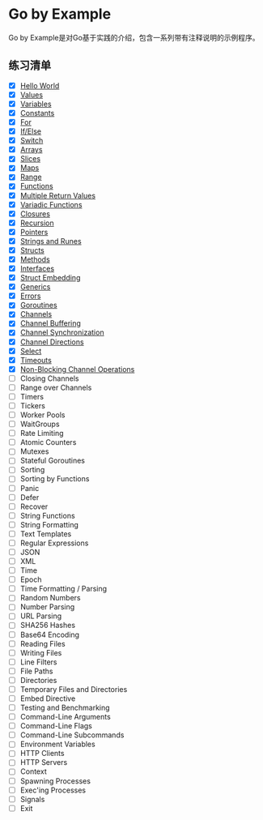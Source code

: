 # Go by Example

Go by Example是对Go基于实践的介绍，包含一系列带有注释说明的示例程序。

## 练习清单
- [x] [Hello World](./hello_world.go)
- [x] [Values](./values.go)
- [x] [Variables](./variables.go)
- [x] [Constants](./constant.go)
- [x] [For](./for.go)
- [x] [If/Else](./if_else.go)
- [x] [Switch](./switch.go)
- [x] [Arrays](./arrays.go)
- [x] [Slices](./slices.go)
- [x] [Maps](./maps.go)
- [x] [Range](./range.go)
- [x] [Functions](./functions.go)
- [x] [Multiple Return Values](./multiple_return_values.go)
- [x] [Variadic Functions](./variadic_functions.go)
- [x] [Closures](./closures.go)
- [x] [Recursion](./recursion.go)
- [x] [Pointers](./pointers.go)
- [x] [Strings and Runes](./strings_and_runes.go)
- [x] [Structs](./structs.go)
- [x] [Methods](./methods.go)
- [x] [Interfaces](./interfaces.go)
- [x] [Struct Embedding](./embedding.go)
- [x] [Generics](./generics.go)
- [x] [Errors](./errors.go)
- [x] [Goroutines](./goroutines.go)
- [x] [Channels](./channels.go)
- [x] [Channel Buffering](./channel_buffering.go)
- [x] [Channel Synchronization](./channel_sync.go)
- [x] [Channel Directions](./channel_directions.go)
- [x] [Select](./select.go)
- [x] [Timeouts](./timeouts.go)
- [x] [Non-Blocking Channel Operations](./non_blocking_channel_operations.go)
- [ ] Closing Channels
- [ ] Range over Channels
- [ ] Timers
- [ ] Tickers
- [ ] Worker Pools
- [ ] WaitGroups
- [ ] Rate Limiting
- [ ] Atomic Counters
- [ ] Mutexes
- [ ] Stateful Goroutines
- [ ] Sorting
- [ ] Sorting by Functions
- [ ] Panic
- [ ] Defer
- [ ] Recover
- [ ] String Functions
- [ ] String Formatting
- [ ] Text Templates
- [ ] Regular Expressions
- [ ] JSON
- [ ] XML
- [ ] Time
- [ ] Epoch
- [ ] Time Formatting / Parsing
- [ ] Random Numbers
- [ ] Number Parsing
- [ ] URL Parsing
- [ ] SHA256 Hashes
- [ ] Base64 Encoding
- [ ] Reading Files
- [ ] Writing Files
- [ ] Line Filters
- [ ] File Paths
- [ ] Directories
- [ ] Temporary Files and Directories
- [ ] Embed Directive
- [ ] Testing and Benchmarking
- [ ] Command-Line Arguments
- [ ] Command-Line Flags
- [ ] Command-Line Subcommands
- [ ] Environment Variables
- [ ] HTTP Clients
- [ ] HTTP Servers
- [ ] Context
- [ ] Spawning Processes
- [ ] Exec'ing Processes
- [ ] Signals
- [ ] Exit